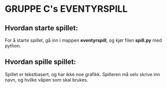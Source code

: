 # GRUPPE C's EVENTYRSPILL

## Hvordan starte spillet:
For å starte spillet, gå inn i mappen **eventyrspill**, og kjør filen **spill.py** med python.

## Hvordan spille spillet:
Spillet er tekstbasert, og har ikke noe grafikk. Spilleren må selv skrive inn navn, og hvilke våpen som skal brukes. 